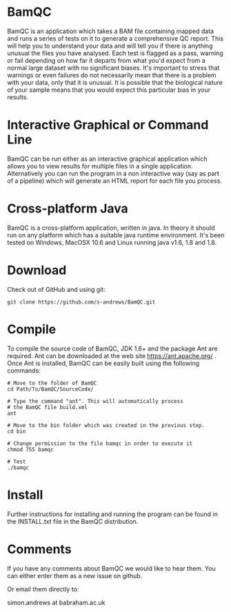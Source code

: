 BamQC
=====

BamQC is an application which takes a BAM file containing mapped
data and runs a series of tests on it to generate a comprehensive 
QC report.  This will help you to understand your data and will 
tell you if there is anything unusual the files you have analysed.
Each test is flagged as a pass, warning or fail depending on how 
far it departs from what you'd expect from a normal large dataset
with no significant biases.  It's important to stress that warnings 
or even failures do not necessarily mean that there is a problem 
with your data, only that it is unusual.  It is possible that the 
biological nature of your sample means that you would expect this 
particular bias in your results.


Interactive Graphical or Command Line
=

BamQC can be run either as an interactive graphical application 
which allows you to view results for multiple files in a single
application.  Alternatively you can run the program in a non
interactive way (say as part of a pipeline) which will generate
an HTML report for each file you process.


Cross-platform Java
=

BamQC is a cross-platform application, written in java.  In theory it
should run on any platform which has a suitable java runtime environment.
It's been tested on Windows, MacOSX 10.6 and Linux running java v1.6, 1.8 and 1.8.


Download
=
Check out of GitHub and using git:

    git clone https://github.com/s-andrews/BamQC.git


Compile
=
To compile the source code of BamQC, JDK 1.6+ and the package Ant are required. 
Ant can be downloaded at the web site https://ant.apache.org/ . 
Once Ant is installed, BamQC can be easily built using the following commands: 

	# Move to the folder of BamQC
	cd Path/To/BamQC/SourceCode/
	
	# Type the command "ant". This will automatically process 
	# the BamQC file build.xml 
	ant
	
	# Move to the bin folder which was created in the previous step.
	cd bin
	
	# Change permission to the file bamqc in order to execute it
	chmod 755 bamqc
	
	# Test 
	./bamqc

Install
=

Further instructions for installing and running the program can be found in the INSTALL.txt
file in the BamQC distribution.


Comments
=

If you have any comments about BamQC we would like to hear them.  You
can either enter them as a new issue on github.

Or email them directly to:

simon.andrews at babraham.ac.uk
